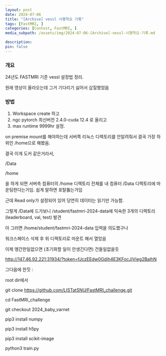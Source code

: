 ```yaml
---
layout: post
date: 2024-07-06
title: "[Archive] vessl 시행착오 기록"
tags: [FastMRI, ]
categories: [Contest, FastMRI, ]
media_subpath: /assets/img/2024-07-06-[Archive]-vessl-시행착오-기록.md

description:  
pin: false
---
```



### 개요


24년도 FASTMRI 기준 vessl 설정법 정리.


원래 영상이 올라오는데 그거 기다리기 싫어서 삽질했었음


### 방법

1. Workspace create 하고
2. ngc pytorch 최신버전 2.4.0-cuda 12.4 로 올리고
3. max runtime 9999hr 설정.

on premise mount를 해야하는데 서버쪽 리눅스 디렉토리를 안알려줘서 결국 가장 하위인 /home으로 해봤음.


결국 이게 도커 같은거라서, 


/Data 


/home


을 하게 되면 서버측 컴퓨터의 /home 디렉토리 전체를 내 컴퓨터 /Data 디렉토리에 마운팅한다는거임. 쉽게 말하면 포탈뚫는거임


근데 Read only가 설정되어 있어 당연히 데이터는 읽기만 가능함.


그렇게 /Data에 드가보니 /student/fastmri-2024-data에 익숙한 3개의 디렉토리 (leaderboard, val, test) 발견 


아 그러면 /home/student/fastmri-2024-data 입력을 의도했구나


워크스페이스 삭제 후 위 디렉토리로 마운트 해서 열었음


이제 앵간한일없으면 (초기화할 일이 안생긴다면) 건들일없을듯


http://147.46.92.221:31934/?token=fJczEEdw0Gdih4E3KFocJjVieg2BalhN


그다음에 한짓 :


root dir에서


 git clone https://github.com/LISTatSNU/FastMRI_challenge.git


cd FastMRI_challenge


git checkout 2024_baby_varnet


pip3 install numpy 


pip3 install h5py 


pip3 install scikit-image


python3 train.py



<script>
  window.MathJax = {
    tex: {
      macros: {
        R: "\\mathbb{R}",
        N: "\\mathbb{N}",
        Z: "\\mathbb{Z}",
        Q: "\\mathbb{Q}",
        C: "\\mathbb{C}",
        proj: "\\operatorname{proj}",
        rank: "\\operatorname{rank}",
        im: "\\operatorname{im}",
        dom: "\\operatorname{dom}",
        codom: "\\operatorname{codom}",
        argmax: "\\operatorname*{arg\,max}",
        argmin: "\\operatorname*{arg\,min}",
        "\{": "\\lbrace",
        "\}": "\\rbrace",
        sub: "\\subset",
        sup: "\\supset",
        sube: "\\subseteq",
        supe: "\\supseteq"
      },
      tags: "ams",
      strict: false, 
      inlineMath: [["$", "$"], ["\\(", "\\)"]],
      displayMath: [["$$", "$$"], ["\\[", "\\]"]]
    },
    options: {
      skipHtmlTags: ["script", "noscript", "style", "textarea", "pre"]
    }
  };
</script>
<script async src="https://cdn.jsdelivr.net/npm/mathjax@3/es5/tex-mml-chtml.js"></script>
